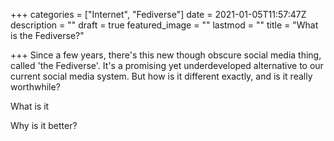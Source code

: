 +++
categories = ["Internet", "Fediverse"]
date = 2021-01-05T11:57:47Z
description = ""
draft = true
featured_image = ""
lastmod = ""
title = "What is the Fediverse?"

+++
Since a few years, there's this new though obscure social media thing, called 'the Fediverse'. It's a promising yet underdeveloped alternative to our current social media system. But how is it different exactly, and is it really worthwhile?

<!--more-->

What is it

Why is it better?